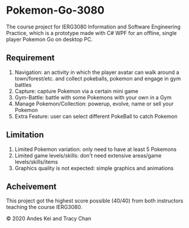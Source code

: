 # Pokemon-Go-3080
The course project for IERG3080 Information and Software Engineering Practice, which is a prototype made with C# WPF for an offline, single player Pokemon Go on desktop PC.

## Requirement
<ol>
  <li> Navigation: an activity in which the player avatar can walk around a town/forest/etc. and collect pokeballs, pokemon and engage in gym battles</li>
  <li> Capture: capture Pokemon via a certain mini game</li>
  <li> Gym-Battle: battle with some Pokemons with your own in a Gym</li>
  <li> Manage Pokemon/Collection: powerup, evolve, name or sell your Pokemon</li>
  <li> Extra Feature: user can select different PokeBall to catch Pokemon</li>
</ol>

## Limitation
<ol>
  <li> Limited Pokemon variation: only need to have at least 5 Pokemons</li>
  <li> Limited game levels/skills: don't need extensive areas/game levels/skills/items</li>
  <li> Graphics quality is not expected: simple graphics and animations</li>
</ol>

## Acheivement
This project got the highest score possible (40/40) from both instructors teaching the course IERG3080.

© 2020 Andes Kei and Tracy Chan
